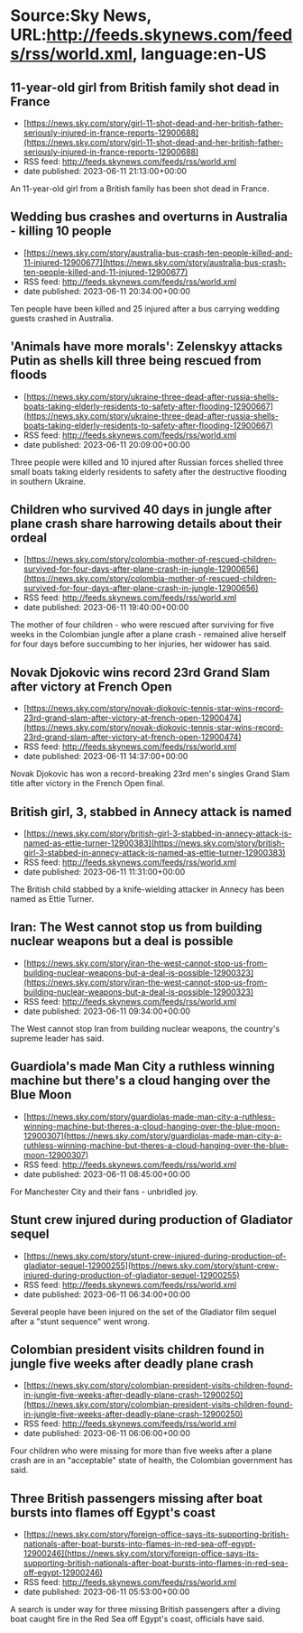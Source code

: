 # Source:Sky News, URL:http://feeds.skynews.com/feeds/rss/world.xml, language:en-US

## 11-year-old girl from British family shot dead in France
 - [https://news.sky.com/story/girl-11-shot-dead-and-her-british-father-seriously-injured-in-france-reports-12900688](https://news.sky.com/story/girl-11-shot-dead-and-her-british-father-seriously-injured-in-france-reports-12900688)
 - RSS feed: http://feeds.skynews.com/feeds/rss/world.xml
 - date published: 2023-06-11 21:13:00+00:00

An 11-year-old girl from a British family has been shot dead in France.

## Wedding bus crashes and overturns in Australia - killing 10 people
 - [https://news.sky.com/story/australia-bus-crash-ten-people-killed-and-11-injured-12900677](https://news.sky.com/story/australia-bus-crash-ten-people-killed-and-11-injured-12900677)
 - RSS feed: http://feeds.skynews.com/feeds/rss/world.xml
 - date published: 2023-06-11 20:34:00+00:00

Ten people have been killed and 25 injured after a bus carrying wedding guests crashed in Australia.

## 'Animals have more morals': Zelenskyy attacks Putin as shells kill three being rescued from floods
 - [https://news.sky.com/story/ukraine-three-dead-after-russia-shells-boats-taking-elderly-residents-to-safety-after-flooding-12900667](https://news.sky.com/story/ukraine-three-dead-after-russia-shells-boats-taking-elderly-residents-to-safety-after-flooding-12900667)
 - RSS feed: http://feeds.skynews.com/feeds/rss/world.xml
 - date published: 2023-06-11 20:09:00+00:00

Three people were killed and 10 injured after Russian forces shelled three small boats taking elderly residents to safety after the destructive flooding in southern Ukraine.&#160;

## Children who survived 40 days in jungle after plane crash share harrowing details about their ordeal
 - [https://news.sky.com/story/colombia-mother-of-rescued-children-survived-for-four-days-after-plane-crash-in-jungle-12900656](https://news.sky.com/story/colombia-mother-of-rescued-children-survived-for-four-days-after-plane-crash-in-jungle-12900656)
 - RSS feed: http://feeds.skynews.com/feeds/rss/world.xml
 - date published: 2023-06-11 19:40:00+00:00

The mother of four children - who were rescued after surviving for five weeks in the Colombian jungle after a plane crash - remained alive herself for four days before succumbing to her injuries, her widower has said.

## Novak Djokovic wins record 23rd Grand Slam after victory at French Open
 - [https://news.sky.com/story/novak-djokovic-tennis-star-wins-record-23rd-grand-slam-after-victory-at-french-open-12900474](https://news.sky.com/story/novak-djokovic-tennis-star-wins-record-23rd-grand-slam-after-victory-at-french-open-12900474)
 - RSS feed: http://feeds.skynews.com/feeds/rss/world.xml
 - date published: 2023-06-11 14:37:00+00:00

Novak Djokovic has won a record-breaking 23rd men's singles Grand Slam title after victory in the French Open final.

## British girl, 3, stabbed in Annecy attack is named
 - [https://news.sky.com/story/british-girl-3-stabbed-in-annecy-attack-is-named-as-ettie-turner-12900383](https://news.sky.com/story/british-girl-3-stabbed-in-annecy-attack-is-named-as-ettie-turner-12900383)
 - RSS feed: http://feeds.skynews.com/feeds/rss/world.xml
 - date published: 2023-06-11 11:31:00+00:00

The British child stabbed by a knife-wielding attacker in Annecy has been named as Ettie Turner.

## Iran: The West cannot stop us from building nuclear weapons but a deal is possible
 - [https://news.sky.com/story/iran-the-west-cannot-stop-us-from-building-nuclear-weapons-but-a-deal-is-possible-12900323](https://news.sky.com/story/iran-the-west-cannot-stop-us-from-building-nuclear-weapons-but-a-deal-is-possible-12900323)
 - RSS feed: http://feeds.skynews.com/feeds/rss/world.xml
 - date published: 2023-06-11 09:34:00+00:00

The West cannot stop Iran from building nuclear weapons, the country's supreme leader has said.

## Guardiola's made Man City a ruthless winning machine but there's a cloud hanging over the Blue Moon
 - [https://news.sky.com/story/guardiolas-made-man-city-a-ruthless-winning-machine-but-theres-a-cloud-hanging-over-the-blue-moon-12900307](https://news.sky.com/story/guardiolas-made-man-city-a-ruthless-winning-machine-but-theres-a-cloud-hanging-over-the-blue-moon-12900307)
 - RSS feed: http://feeds.skynews.com/feeds/rss/world.xml
 - date published: 2023-06-11 08:45:00+00:00

For Manchester City and their fans - unbridled joy.

## Stunt crew injured during production of Gladiator sequel
 - [https://news.sky.com/story/stunt-crew-injured-during-production-of-gladiator-sequel-12900255](https://news.sky.com/story/stunt-crew-injured-during-production-of-gladiator-sequel-12900255)
 - RSS feed: http://feeds.skynews.com/feeds/rss/world.xml
 - date published: 2023-06-11 06:34:00+00:00

Several people have been injured on the set of the Gladiator film sequel after a "stunt sequence" went wrong.

## Colombian president visits children found in jungle five weeks after deadly plane crash
 - [https://news.sky.com/story/colombian-president-visits-children-found-in-jungle-five-weeks-after-deadly-plane-crash-12900250](https://news.sky.com/story/colombian-president-visits-children-found-in-jungle-five-weeks-after-deadly-plane-crash-12900250)
 - RSS feed: http://feeds.skynews.com/feeds/rss/world.xml
 - date published: 2023-06-11 06:06:00+00:00

Four children who were missing for more than five weeks after a plane crash are in an "acceptable" state of health, the Colombian government has said.

## Three British passengers missing after boat bursts into flames off Egypt's coast
 - [https://news.sky.com/story/foreign-office-says-its-supporting-british-nationals-after-boat-bursts-into-flames-in-red-sea-off-egypt-12900246](https://news.sky.com/story/foreign-office-says-its-supporting-british-nationals-after-boat-bursts-into-flames-in-red-sea-off-egypt-12900246)
 - RSS feed: http://feeds.skynews.com/feeds/rss/world.xml
 - date published: 2023-06-11 05:53:00+00:00

A search is under way for three missing British passengers after a diving boat caught fire in the Red Sea off Egypt's coast, officials have said.

